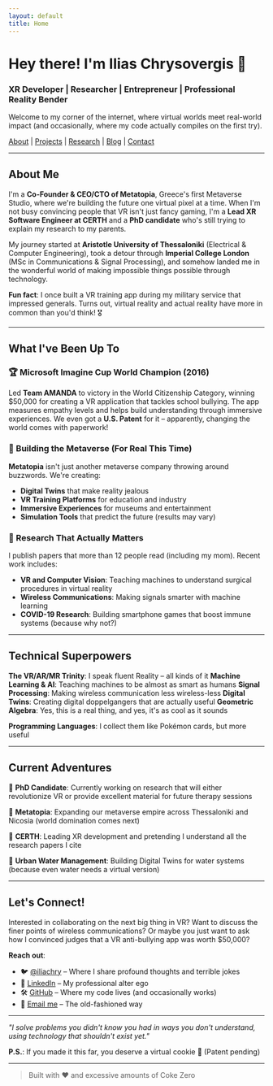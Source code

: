 ```yaml
---
layout: default
title: Home
---
```


# Hey there! I'm Ilias Chrysovergis 👋

### XR Developer | Researcher | Entrepreneur | Professional Reality Bender

Welcome to my corner of the internet, where virtual worlds meet real-world impact (and occasionally, where my code actually compiles on the first try).

[About](/about) | [Projects](/projects) | [Research](/research) | [Blog](/blog) | [Contact](/contact)

---

## About Me

I'm a **Co-Founder & CEO/CTO of Metatopia**, Greece's first Metaverse Studio, where we're building the future one virtual pixel at a time. When I'm not busy convincing people that VR isn't just fancy gaming, I'm a **Lead XR Software Engineer at CERTH** and a **PhD candidate** who's still trying to explain my research to my parents.

My journey started at **Aristotle University of Thessaloniki** (Electrical & Computer Engineering), took a detour through **Imperial College London** (MSc in Communications & Signal Processing), and somehow landed me in the wonderful world of making impossible things possible through technology.

**Fun fact**: I once built a VR training app during my military service that impressed generals. Turns out, virtual reality and actual reality have more in common than you'd think! 🎖️

---

## What I've Been Up To

### 🏆 Microsoft Imagine Cup World Champion (2016)
Led **Team AMANDA** to victory in the World Citizenship Category, winning $50,000 for creating a VR application that tackles school bullying. The app measures empathy levels and helps build understanding through immersive experiences. We even got a **U.S. Patent** for it – apparently, changing the world comes with paperwork!

### 🚀 Building the Metaverse (For Real This Time)
**Metatopia** isn't just another metaverse company throwing around buzzwords. We're creating:
- **Digital Twins** that make reality jealous
- **VR Training Platforms** for education and industry
- **Immersive Experiences** for museums and entertainment
- **Simulation Tools** that predict the future (results may vary)

### 🔬 Research That Actually Matters
I publish papers that more than 12 people read (including my mom). Recent work includes:
- **VR and Computer Vision**: Teaching machines to understand surgical procedures in virtual reality
- **Wireless Communications**: Making signals smarter with machine learning
- **COVID-19 Research**: Building smartphone games that boost immune systems (because why not?)

---

## Technical Superpowers

**The VR/AR/MR Trinity**: I speak fluent Reality – all kinds of it
**Machine Learning & AI**: Teaching machines to be almost as smart as humans
**Signal Processing**: Making wireless communication less wireless-less
**Digital Twins**: Creating digital doppelgangers that are actually useful
**Geometric Algebra**: Yes, this is a real thing, and yes, it's as cool as it sounds

**Programming Languages**: I collect them like Pokémon cards, but more useful

---

## Current Adventures

🔬 **PhD Candidate**: Currently working on research that will either revolutionize VR or provide excellent material for future therapy sessions

🏢 **Metatopia**: Expanding our metaverse empire across Thessaloniki and Nicosia (world domination comes next)

📡 **CERTH**: Leading XR development and pretending I understand all the research papers I cite

🌊 **Urban Water Management**: Building Digital Twins for water systems (because even water needs a virtual version)

---

## Let's Connect!

Interested in collaborating on the next big thing in VR? Want to discuss the finer points of wireless communications? Or maybe you just want to ask how I convinced judges that a VR anti-bullying app was worth $50,000?

**Reach out**: 
- 🐦 [@iliachry](https://twitter.com/iliachry) – Where I share profound thoughts and terrible jokes
- 💼 [LinkedIn](https://linkedin.com/in/iliachry) – My professional alter ego
- 🛠️ [GitHub](https://github.com/iliachry) – Where my code lives (and occasionally works)
- 📧 [Email me](mailto:iliachry@iliachry.com) – The old-fashioned way

---

*"I solve problems you didn't know you had in ways you don't understand, using technology that shouldn't exist yet."* 

**P.S.**: If you made it this far, you deserve a virtual cookie 🍪 (Patent pending)

---

> Built with ❤️ and excessive amounts of Coke Zero
